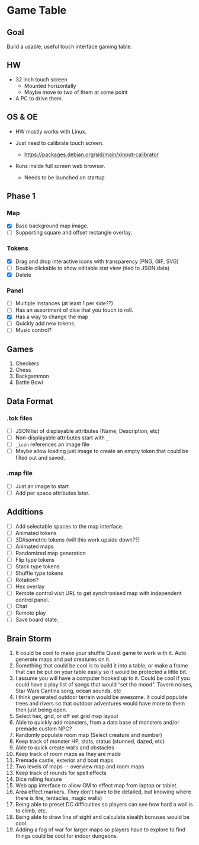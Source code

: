 Game Table
==========

Goal
----
Build a usable, useful touch interface gaming table.


HW
--
- 32 inch touch screen
    - Mounted horizontally
    - Maybe move to two of them at some point
- A PC to drive them.

OS & OE
-------
- HW mostly works with Linux.

- Just need to calibrate touch screen.
    - https://packages.debian.org/sid/main/xinput-calibrator

- Runs inside full screen web browser.
    - Needs to be launched on startup

Phase 1
-------
### Map
- [x] Base background map image.
- [ ] Supporting square and offset rectangle overlay.

### Tokens
- [x] Drag and drop interactive icons with transparency (PNG, GIF, SVG)
- [ ] Double clickable to show editable stat view (tied to JSON data)
- [x] Delete

### Panel
- [ ] Multiple instances (at least 1 per side??)
- [ ] Has an assortment of dice that you touch to roll.
- [x] Has a way to change the map
- [ ] Quickly add new tokens.
- [ ] Music control?

Games
-----
1. Checkers
2. Chess
3. Backgammon
4. Battle Bowl

Data Format
-----------

### .tok files
- [ ] JSON list of displayable attributes (Name, Description, etc)
- [ ] Non-displayable attributes start with `_`
- [ ] `_icon` references an image file
- [ ] Maybe allow loading just image to create an empty token that could be filled out and saved.

### .map file
- [ ] Just an image to start
- [ ] Add per space attributes later.

Additions
---------
- [ ] Add selectable spaces to the map interface.
- [ ] Animated tokens
- [ ] 3D/isometric tokens (will this work upside down??)
- [ ] Animated maps
- [ ] Randomized map generation
- [ ] Flip type tokens
- [ ] Stack type tokens
- [ ] Shuffle type tokens
- [ ] Rotation?
- [ ] Hex overlay
- [ ] Remote control visit URL to get synchronised map with independent control panel.
- [ ] Chat
- [ ] Remote play
- [ ] Save board state.

Brain Storm
-----------
1. It could be cool to make your shuffle Quest game to work with it. Auto generate maps and put creatures on it.
2. Something that could be cool is to build it into a table, or make a frame that can be put on your table easily so it would be protected a little bit.
3. I assume you will have a computer hooked up to it. Could be cool if you could have a play list of songs that would “set the mood”. Tavern noises, Star Wars Cantina song, ocean sounds, etc
4. I think generated outdoor terrain would be awesome. It could populate trees and rivers so that outdoor adventures would have more to them then just being open.
5. Select hex, grid, or off set grid map layout
6. Able to quickly add monsters, from a data base of monsters and/or premade custom NPC?
7. Randomly populate room map (Select creature and number)
8. Keep track of monster HP, stats, status (stunned, dazed, etc)
9. Able to quick create walls and obstacles
10. Keep track of room maps as they are made
11. Premade castle, exterior and boat maps
12. Two levels of maps -- overview map and room maps
13. Keep track of rounds for spell effects
14. Dice rolling feature
15. Web app interface to allow GM to effect map from laptop or tablet.
16. Area effect markers. They don't have to be detailed, but knowing where there is fire, tentacles, magic walls)
17. Being able to preset DC difficulties so players can see how hard a wall is to climb, etc.
18. Being able to draw line of sight and calculate stealth bonuses would be cool.
19. Adding a fog of war for larger maps so players have to explore to find things could be cool for indoor dungeons.

